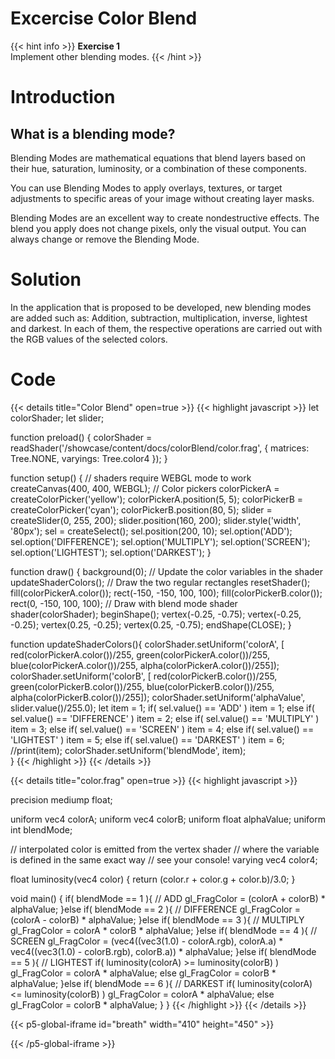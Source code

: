 # Excercise Color Blend

{{< hint info >}}
**Exercise 1**  
Implement other blending modes.
{{< /hint >}}

# Introduction
## What is a blending mode?
Blending Modes are mathematical equations that blend layers based on their hue, saturation, luminosity, or a combination of these components.

You can use Blending Modes to apply overlays, textures, or target adjustments to specific areas of your image without creating layer masks.

Blending Modes are an excellent way to create nondestructive effects. The blend you apply does not change pixels, only the visual output. You can always change or remove the Blending Mode.

# Solution
In the application that is proposed to be developed, new blending modes are added such as:
Addition, subtraction, multiplication, inverse, lightest and darkest. In each of them, the respective operations are carried out with the RGB values ​​of the selected colors.

# Code


{{< details title="Color Blend" open=true >}}
{{< highlight javascript >}}
let colorShader;
let slider;

function preload() {
   colorShader = readShader('/showcase/content/docs/colorBlend/color.frag',
                          { matrices: Tree.NONE, varyings: Tree.color4 });
}

function setup() {
  // shaders require WEBGL mode to work
  createCanvas(400, 400, WEBGL);
  // Color pickers
  colorPickerA = createColorPicker('yellow');
  colorPickerA.position(5, 5);
  colorPickerB = createColorPicker('cyan');
  colorPickerB.position(80, 5);
  slider = createSlider(0, 255, 200);
  slider.position(160, 200);
  slider.style('width', '80px');
  sel = createSelect();
  sel.position(200, 10);
  sel.option('ADD');
  sel.option('DIFFERENCE');
  sel.option('MULTIPLY');
  sel.option('SCREEN');
  sel.option('LIGHTEST');
  sel.option('DARKEST');
}

function draw() {
  background(0);
  // Update the color variables in the shader
  updateShaderColors();
  // Draw the two regular rectangles
  resetShader();
  fill(colorPickerA.color());
  rect(-150, -150, 100, 100);
  fill(colorPickerB.color());
  rect(0, -150, 100, 100);
  // Draw with blend mode shader
  shader(colorShader);
  beginShape();
  vertex(-0.25, -0.75);
  vertex(-0.25, -0.25);
  vertex(0.25, -0.25);
  vertex(0.25, -0.75);
  endShape(CLOSE);
}

function updateShaderColors(){
    colorShader.setUniform('colorA', [ red(colorPickerA.color())/255,
                                        green(colorPickerA.color())/255,
                                        blue(colorPickerA.color())/255,
                                        alpha(colorPickerA.color())/255]);
    colorShader.setUniform('colorB', [  red(colorPickerB.color())/255,
                                        green(colorPickerB.color())/255,
                                        blue(colorPickerB.color())/255,
                                        alpha(colorPickerB.color())/255]);
    colorShader.setUniform('alphaValue', slider.value()/255.0);
    let item = 1;
    if( sel.value() == 'ADD' ) item = 1;
    else if( sel.value() == 'DIFFERENCE' ) item = 2;
    else if( sel.value() == 'MULTIPLY' ) item = 3;
    else if( sel.value() == 'SCREEN' ) item = 4;
    else if( sel.value() == 'LIGHTEST' ) item = 5;
    else if( sel.value() == 'DARKEST' ) item = 6;
    //print(item);
    colorShader.setUniform('blendMode', item);                                      
}
{{< /highlight >}}
{{< /details >}} 

{{< details title="color.frag" open=true >}}
{{< highlight javascript >}}

precision mediump float;

uniform vec4 colorA;
uniform vec4 colorB;
uniform float alphaValue;
uniform int blendMode;

// interpolated color is emitted from the vertex shader
// where the variable is defined in the same exact way
// see your console!
varying vec4 color4;

float luminosity(vec4 color) {
  return (color.r + color.g + color.b)/3.0;
}

void main() {
  if( blendMode == 1 ){ // ADD
    gl_FragColor = (colorA + colorB) * alphaValue;
  }else if( blendMode == 2 ){ // DIFFERENCE
    gl_FragColor = (colorA - colorB) * alphaValue;
  }else if( blendMode == 3 ){ // MULTIPLY
    gl_FragColor = colorA * colorB * alphaValue;
  }else if( blendMode == 4 ){ // SCREEN
    gl_FragColor = (vec4((vec3(1.0) - colorA.rgb), colorA.a) * vec4((vec3(1.0) - colorB.rgb), colorB.a)) * alphaValue;
  }else if( blendMode == 5 ){ // LIGHTEST
    if( luminosity(colorA) >= luminosity(colorB) ) gl_FragColor = colorA * alphaValue;
    else gl_FragColor = colorB * alphaValue;
  }else if( blendMode == 6 ){ // DARKEST
    if( luminosity(colorA) <= luminosity(colorB) ) gl_FragColor = colorA * alphaValue;
    else gl_FragColor = colorB * alphaValue;
  }
}
{{< /highlight >}}
{{< /details >}} 


{{< p5-global-iframe id="breath" width="410" height="450" >}}
<script src="https://cdnjs.cloudflare.com/ajax/libs/p5.js/1.5.0/p5.js"></script>
<script src=https://cdn.jsdelivr.net/gh/VisualComputing/p5.treegl/p5.treegl.min.js></script>
<script src="https://cdnjs.cloudflare.com/ajax/libs/p5.js/1.5.0/addons/p5.sound.min.js"></script>
<script src="/showcase/content/docs/colorBlend/app.js"></script>
{{< /p5-global-iframe >}}